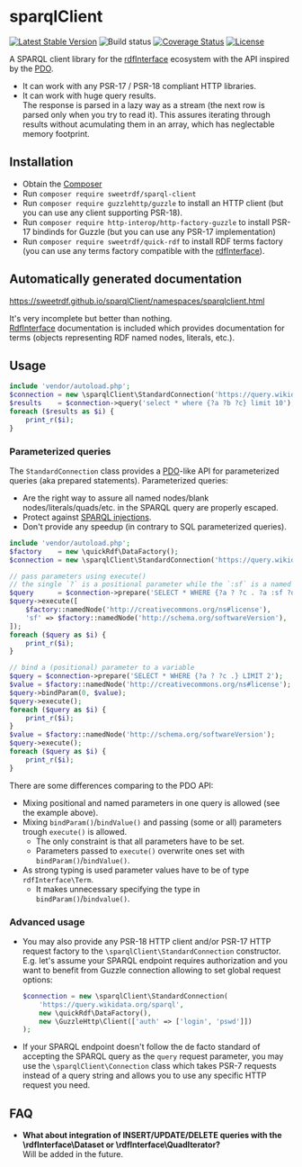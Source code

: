 # sparqlClient

[![Latest Stable Version](https://poser.pugx.org/sweetrdf/sparql-client/v/stable)](https://packagist.org/packages/sweetrdf/sparql-client)
![Build status](https://github.com/sweetrdf/sparqlClient/workflows/phpunit/badge.svg?branch=master)
[![Coverage Status](https://coveralls.io/repos/github/sweetrdf/sparqlClient/badge.svg?branch=master)](https://coveralls.io/github/sweetrdf/sparqlClient?branch=master)
[![License](https://poser.pugx.org/sweetrdf/sparql-client/license)](https://packagist.org/packages/sweetrdf/sparql-client)


A SPARQL client library for the [rdfInterface](https://github.com/sweetrdf/rdfInterface/) ecosystem with the API inspired by the [PDO](https://www.php.net/manual/en/book.pdo.php).

* It can work with any PSR-17 / PSR-18 compliant HTTP libraries.
* It can work with huge query results.\
  The response is parsed in a lazy way as a stream (the next row is parsed only when you try to read it).
  This assures iterating through results without acumulating them in an array, which has neglectable memory footprint.

## Installation

* Obtain the [Composer](https://getcomposer.org)
* Run `composer require sweetrdf/sparql-client`
* Run `composer require guzzlehttp/guzzle` to install an HTTP client (but you can use any client supporting PSR-18).
* Run `composer require http-interop/http-factory-guzzle` to install PSR-17 bindinds for Guzzle (but you can use any PSR-17 implementation)
* Run `composer require sweetrdf/quick-rdf` to install RDF terms factory 
  (you can use any terms factory compatible with the [rdfInterface](https://github.com/sweetrdf/rdfInterface/)).

## Automatically generated documentation

https://sweetrdf.github.io/sparqlClient/namespaces/sparqlclient.html

It's very incomplete but better than nothing.\
[RdfInterface](https://github.com/sweetrdf/rdfInterface/) documentation is included which provides documentation for terms (objects representing RDF named nodes, literals, etc.).

## Usage

```php
include 'vendor/autoload.php';
$connection = new \sparqlClient\StandardConnection('https://query.wikidata.org/sparql', new \quickRdf\DataFactory());
$results    = $connection->query('select * where {?a ?b ?c} limit 10');
foreach ($results as $i) {
    print_r($i);
}
```

### Parameterized queries

The `StandardConnection` class provides a [PDO](https://www.php.net/manual/en/book.pdo.php)-like API for parameterized queries (aka prepared statements).
Parameterized queries:

* Are the right way to assure all named nodes/blank nodes/literals/quads/etc. in the SPARQL query are properly escaped.
* Protect against [SPARQL injections](https://www.google.com/search?q=sparql+injection).
* Don't provide any speedup (in contrary to SQL parameterized queries).

```php
include 'vendor/autoload.php';
$factory    = new \quickRdf\DataFactory();
$connection = new \sparqlClient\StandardConnection('https://query.wikidata.org/sparql', $factory);

// pass parameters using execute()
// the single `?` is a positional parameter while the `:sf` is a named parameter
$query      = $connection->prepare('SELECT * WHERE {?a ? ?c . ?a :sf ?d .} LIMIT 10');
$query->execute([
    $factory::namedNode('http://creativecommons.org/ns#license'),
    'sf' => $factory::namedNode('http://schema.org/softwareVersion'),
]);
foreach ($query as $i) {
    print_r($i);
}

// bind a (positional) parameter to a variable
$query = $connection->prepare('SELECT * WHERE {?a ? ?c .} LIMIT 2');
$value = $factory::namedNode('http://creativecommons.org/ns#license');
$query->bindParam(0, $value);
$query->execute();
foreach ($query as $i) {
    print_r($i);
}
$value = $factory::namedNode('http://schema.org/softwareVersion');
$query->execute();
foreach ($query as $i) {
    print_r($i);
}
```

There are some differences comparing to the PDO API:

* Mixing positional and named parameters in one query is allowed (see the example above).
* Mixing `bindParam()`/`bindValue()` and passing (some or all) parameters trough `execute()` is allowed.
  * The only constraint is that all parameters have to be set.
  * Parameters passed to `execute()` overwrite ones set with `bindParam()`/`bindValue()`.
* As strong typing is used parameter values have to be of type `rdfInterface\Term`.
  * It makes unnecessary specifying the type in `bindParam()`/`bindvalue()`.

### Advanced usage

* You may also provide any PSR-18 HTTP client and/or PSR-17 HTTP request factory to the `\sparqlClient\StandardConnection` constructor.
  E.g. let's assume your SPARQL endpoint requires authorization and you want to benefit from Guzzle connection allowing to set global request options:
  ```php
  $connection = new \sparqlClient\StandardConnection(
      'https://query.wikidata.org/sparql', 
      new \quickRdf\DataFactory(),
      new \GuzzleHttp\Client(['auth' => ['login', 'pswd']])
  );
  ```
* If your SPARQL endpoint doesn't follow the de facto standard of accepting the SPARQL query as the `query` request parameter,
  you may use the `\sparqlClient\Connection` class which takes PSR-7 requests instead of a query string and allows you to use any specific HTTP request you need.

## FAQ

* **What about integration of INSERT/UPDATE/DELETE queries with the \rdfInterface\Dataset or \rdfInterface\QuadIterator?**\
  Will be added in the future.

